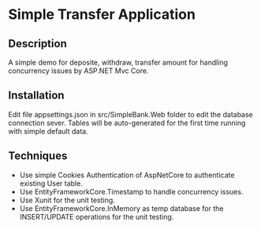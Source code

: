 # Simple Transfer Application

## Description
A simple demo for deposite, withdraw, transfer amount for handling concurrency issues by ASP.NET Mvc Core.

## Installation
Edit file appsettings.json in src/SimpleBank.Web folder to edit the database connection sever.
Tables will be auto-generated for the first time running with simple default data.

## Techniques
 * Use simple Cookies Authentication of AspNetCore to authenticate existing User table.
 * Use EntityFrameworkCore.Timestamp to handle concurrency issues.
 * Use Xunit for the unit testing.
 * Use EntityFrameworkCore.InMemory as temp database for the INSERT/UPDATE operations for the unit testing.
